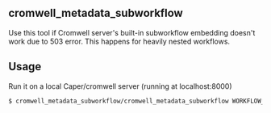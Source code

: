 ## cromwell_metadata_subworkflow

Use this tool if Cromwell server's built-in subworkflow embedding doesn't work due to 503 error. This happens for heavily nested workflows.

## Usage

Run it on a local Caper/cromwell server (running at localhost:8000)

```bash
$ cromwell_metadata_subworkflow/cromwell_metadata_subworkflow WORKFLOW_ID
```

